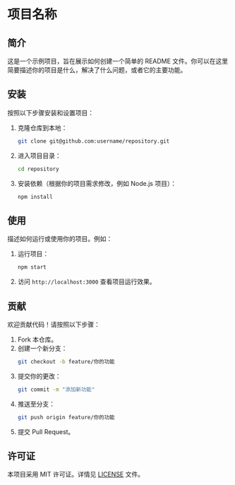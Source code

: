 # 项目名称

## 简介
这是一个示例项目，旨在展示如何创建一个简单的 README 文件。你可以在这里简要描述你的项目是什么，解决了什么问题，或者它的主要功能。

## 安装
按照以下步骤安装和设置项目：

1. 克隆仓库到本地：
   ```bash
   git clone git@github.com:username/repository.git
   ```
2. 进入项目目录：
   ```bash
   cd repository
   ```
3. 安装依赖（根据你的项目需求修改，例如 Node.js 项目）：
   ```bash
   npm install
   ```

## 使用
描述如何运行或使用你的项目。例如：

1. 运行项目：
   ```bash
   npm start
   ```
2. 访问 `http://localhost:3000` 查看项目运行效果。

## 贡献
欢迎贡献代码！请按照以下步骤：

1. Fork 本仓库。
2. 创建一个新分支：
   ```bash
   git checkout -b feature/你的功能
   ```
3. 提交你的更改：
   ```bash
   git commit -m "添加新功能"
   ```
4. 推送至分支：
   ```bash
   git push origin feature/你的功能
   ```
5. 提交 Pull Request。

## 许可证
本项目采用 MIT 许可证。详情见 [LICENSE](LICENSE) 文件。
